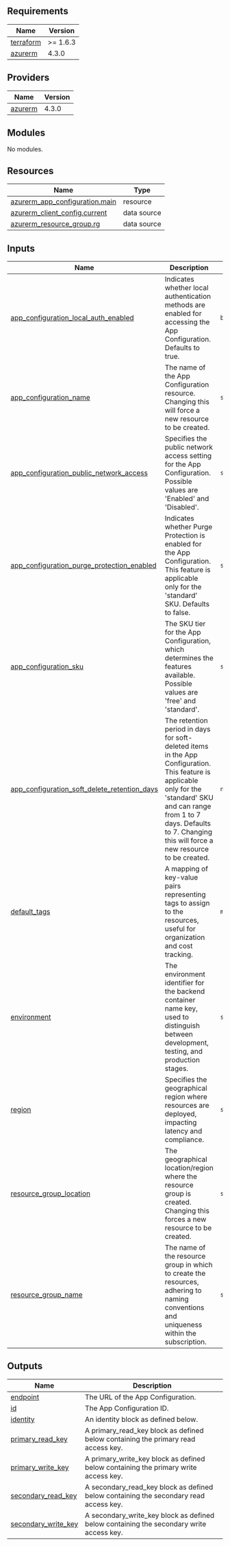<!-- BEGIN_TF_DOCS -->
## Requirements

| Name | Version |
|------|---------|
| <a name="requirement_terraform"></a> [terraform](#requirement\_terraform) | >= 1.6.3 |
| <a name="requirement_azurerm"></a> [azurerm](#requirement\_azurerm) | 4.3.0 |

## Providers

| Name | Version |
|------|---------|
| <a name="provider_azurerm"></a> [azurerm](#provider\_azurerm) | 4.3.0 |

## Modules

No modules.

## Resources

| Name | Type |
|------|------|
| [azurerm_app_configuration.main](https://registry.terraform.io/providers/hashicorp/azurerm/4.3.0/docs/resources/app_configuration) | resource |
| [azurerm_client_config.current](https://registry.terraform.io/providers/hashicorp/azurerm/4.3.0/docs/data-sources/client_config) | data source |
| [azurerm_resource_group.rg](https://registry.terraform.io/providers/hashicorp/azurerm/4.3.0/docs/data-sources/resource_group) | data source |

## Inputs

| Name | Description | Type | Default | Required |
|------|-------------|------|---------|:--------:|
| <a name="input_app_configuration_local_auth_enabled"></a> [app\_configuration\_local\_auth\_enabled](#input\_app\_configuration\_local\_auth\_enabled) | Indicates whether local authentication methods are enabled for accessing the App Configuration. Defaults to true. | `bool` | `true` | no |
| <a name="input_app_configuration_name"></a> [app\_configuration\_name](#input\_app\_configuration\_name) | The name of the App Configuration resource. Changing this will force a new resource to be created. | `string` | n/a | yes |
| <a name="input_app_configuration_public_network_access"></a> [app\_configuration\_public\_network\_access](#input\_app\_configuration\_public\_network\_access) | Specifies the public network access setting for the App Configuration. Possible values are 'Enabled' and 'Disabled'. | `string` | `"Enabled"` | no |
| <a name="input_app_configuration_purge_protection_enabled"></a> [app\_configuration\_purge\_protection\_enabled](#input\_app\_configuration\_purge\_protection\_enabled) | Indicates whether Purge Protection is enabled for the App Configuration. This feature is applicable only for the 'standard' SKU. Defaults to false. | `string` | `"false"` | no |
| <a name="input_app_configuration_sku"></a> [app\_configuration\_sku](#input\_app\_configuration\_sku) | The SKU tier for the App Configuration, which determines the features available. Possible values are 'free' and 'standard'. | `string` | `"standard"` | no |
| <a name="input_app_configuration_soft_delete_retention_days"></a> [app\_configuration\_soft\_delete\_retention\_days](#input\_app\_configuration\_soft\_delete\_retention\_days) | The retention period in days for soft-deleted items in the App Configuration. This feature is applicable only for the 'standard' SKU and can range from 1 to 7 days. Defaults to 7. Changing this will force a new resource to be created. | `number` | `7` | no |
| <a name="input_default_tags"></a> [default\_tags](#input\_default\_tags) | A mapping of key-value pairs representing tags to assign to the resources, useful for organization and cost tracking. | `map(any)` | n/a | yes |
| <a name="input_environment"></a> [environment](#input\_environment) | The environment identifier for the backend container name key, used to distinguish between development, testing, and production stages. | `string` | `"dev"` | no |
| <a name="input_region"></a> [region](#input\_region) | Specifies the geographical region where resources are deployed, impacting latency and compliance. | `string` | `"weu"` | no |
| <a name="input_resource_group_location"></a> [resource\_group\_location](#input\_resource\_group\_location) | The geographical location/region where the resource group is created. Changing this forces a new resource to be created. | `string` | `"West Europe"` | no |
| <a name="input_resource_group_name"></a> [resource\_group\_name](#input\_resource\_group\_name) | The name of the resource group in which to create the resources, adhering to naming conventions and uniqueness within the subscription. | `string` | n/a | yes |

## Outputs

| Name | Description |
|------|-------------|
| <a name="output_endpoint"></a> [endpoint](#output\_endpoint) | The URL of the App Configuration. |
| <a name="output_id"></a> [id](#output\_id) | The App Configuration ID. |
| <a name="output_identity"></a> [identity](#output\_identity) | An identity block as defined below. |
| <a name="output_primary_read_key"></a> [primary\_read\_key](#output\_primary\_read\_key) | A primary\_read\_key block as defined below containing the primary read access key. |
| <a name="output_primary_write_key"></a> [primary\_write\_key](#output\_primary\_write\_key) | A primary\_write\_key block as defined below containing the primary write access key. |
| <a name="output_secondary_read_key"></a> [secondary\_read\_key](#output\_secondary\_read\_key) | A secondary\_read\_key block as defined below containing the secondary read access key. |
| <a name="output_secondary_write_key"></a> [secondary\_write\_key](#output\_secondary\_write\_key) | A secondary\_write\_key block as defined below containing the secondary write access key. |
<!-- END_TF_DOCS -->